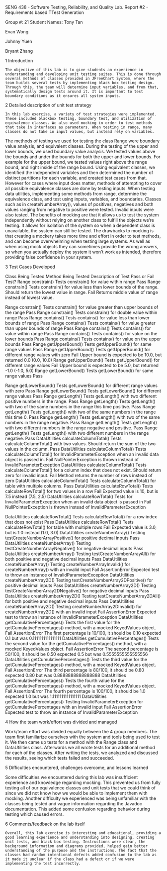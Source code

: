 SENG 438 - Software Testing, Reliability, and Quality
Lab. Report #2 - Requirements based TTest Generation

Group #:
21
Student Names:
Tony Tan


Evan Wong


Johnny Yuen


Bryant Zhang


1 Introduction

	The objective of this lab is to give students an experience in understanding and developing unit testing suites. This is done through several methods of classes provided in JFreeChart System, where the team builds several tests by implementing black box testing design. Through this, the team will determine input variables, and from that, systematically design tests around it. It is important to test boundary conditions as it ensures all system inputs.


2 Detailed description of unit test strategy

	In this lab exercise, a variety of test strategies were implemented. These included blackbox testing, boundary test, and utilization of equivalence classes. We also used mocking in order to test methods that take in interfaces as parameters. When testing in range, many classes do not take in input values, but instead rely on variables.
The methods of testing we used for testing the class Range were boundary value analysis, and equivalent classes. During the testing of the upper and lower bounds, we used boundary value analysis. We tested values above the bounds and under the bounds for both the upper and lower bounds. For example for the upper bound, we tested values right above the range bound, and right inside of the range bound. Using equivalent classes, we identified the independent variables and then determined the number of distinct partitions for each variable, and created test cases from that.
However for cases where input does matter, methods of attempting to cover all possible equivalence classes are done by testing inputs. When testing data utilities, implementing some methods from range, determine the equivalence class, and test using inputs, variables, and boundaries. Classes such as in createNumberArray(), values of positives, negatives and both values ranging from negative to positive were tested. Invalid inputs were also tested.
The benefits of mocking are that it allows us to test the system independently without relying on another class to fulfill the objects we’re testing. It allows for isolation of the system so when a dependent class is unavailable, the system can still be tested. The drawbacks to mocking is that creating a mockery takes more time and effort in order to test methods, and can become overwhelming when testing large systems. As well as when using mock objects they can sometimes provide the wrong answers, so when you actually deploy the system it won’t work as intended, therefore providing false confidence in your system.

3 Test Cases Developed


Class Being Tested
Method Being Tested
Description of Test
Pass or Fail Test?
Range 
constrain()
Tests constrain() for value within range
Pass
Range 
constrain()
Tests constrain() for value less than lower bounds of the range. Should return the lowest value in range.
Fail
Returns middle value of range instead of lowest value.


Range 
constrain()
Tests constrain() for value greater than upper bounds of the range
Pass
Range 
constrain()
Tests constrain() for double value within range
Pass
Range 
contains()
Tests contains() for value less than lower bounds of range
Pass
Range
contains()
Tests contains() for value greater than upper bounds of range
Pass
Range
contains()
Tests contains() for value within range
Pass
Range
contains()
Tests contains() for value on the lower bounds
Pass
Range
contains()
Tests contains() for value on the upper bounds
Pass
Range 
getUpperBound()
Tests getUpperBound() for same range values
Pass
Range 
getUpperBound()
Tests getUpperBound() for different range values with zero
Fail
Upper bound is expected to be 10.0, but returned 0.0
(0.0, 10.0)
Range 
getUpperBound()
Tests getUpperBound() for different range values
Fail
Upper bound is expected to be 5.0, but returned -1.0
(-1.0, 5.0)
Range 
getLowerBound()
Tests getLowerBound() for same range values
Pass


Range 
getLowerBound()
Tests getLowerBound() for different range values with zero
Pass
Range 
getLowerBound()
Tests getLowerBound() for different range values
Pass
Range 
getLength()
Tests getLength() with two different positive numbers in the range.
Pass
Range 
getLength()
Tests getLength() with two of the same numbers in the range this time positive.
Pass
Range
getLength()
Tests getLength() with two of the same numbers in the range this time 0.
Pass
Range
getLength()
Tests getLength() with two of the same numbers in the range negative.
Pass
Range
getLength()
Tests getLength() with two different numbers in the range negative and positive.
Pass
Range
getLength()
Tests getLength() with two different numbers in the range negative.
Pass
DataUtilities
calculateColumnTotal()
Tests calculateColumnTotal() with two values. Should return the sum of the two values in the column.
Pass
DataUtilities
calculateColumnTotal()
Tests calculateColumnTotal() for InvalidParameterException when an invalid data object is passed in.
Fail
NullPointerException is thrown instead of InvalidParameterException
DataUtilities
calculateColumnTotal()
Tests calculateColumnTotal() for a column index that does not exist. Should return zero for invalid input.
Fail
Method returns the number of rows instead of zero
DataUtilities
calculateColumnTotal()
Tests calculateColumnTotal() for table with multiple columns.
Pass
DataUtilities
calculateRowTotal()
Tests calculateRowTotal() for two values in a row
Fail
Expected value is 10, but is 7.5 instead 
(7.5, 2.5)
DataUtilities
calculateRowTotal()
Tests for InvalidParameterException when an invalid data object is passed in
Fail
NullPointerException is thrown instead of InvalidParameterException


DataUtilities
calculateRowTotal()
Tests calculateRowTotal() for a row index that does not exist
Pass
DataUtilities
calculateRowTotal()
Tests calculateRowTotal() for table with multiple rows
Fail
Expected value is 3.0, but is 1.0 instead 
(1.0, 3.0)
DataUtilities
createNumberArray()
Testing testCreateNumberArrayPositive() for positive decimal inputs
Pass
DataUtilities
createNumberArray()
Testing testCreateNumberArrayNegative() for negative decimal inputs
Pass
DataUtilities
createNumberArray()
Testing testCreateNumberArrayAll() for both positive and negative decimal inputs
Pass
DataUtilities
createNumberArray()
Testing createNumberArrayInvalid() for createNumberArray() with an invalid input
Fail
AssertionError Expected test to throw an instance of InvalidParameterException
DataUtilities
createNumberArray2D()
Testing testCreateNumberArray2DPositive() for positive decimal inputs
Pass
DataUtilities
createNumberArray2D()
Testing testCreateNumberArray2DNegative() for negative decimal inputs
Pass
DataUtilities
createNumberArray2D()
Testing testCreateNumberArray2DAll() for both positive and negative decimal inputs
Pass
DataUtilities
createNumberArray2D()
Testing createNumberArray2DInvalid() for createNumberArray2D() with an invalid input
Fail
AssertionError Expected test to throw an instance of InvalidParameterException
DataUtilities
getCumulativePercentages()
Tests the first value for the getCumulativePercentages() method, with a mocked KeyedValues object.
Fail 
AssertionError The first percentage is 10/100, it should be 0.10 expected 0.1 but was 0.1111111111111111
DataUtilities
getCumulativePercentages()
Tests the second value for the getCumulativePercentages() method, with a mocked KeyedValues object.
Fail
AssertionError The second percentage is 50/100, it should be 0.50 expected 0.5 but was 0.5555555555555556
DataUtilities
getCumulativePercentages()
Tests the third value for the getCumulativePercentages() method, with a mocked KeyedValues object.
Fail
AssertionError The third percentage is 80/100, it should be 0.80 expected 0.80 but was 0.8888888888888888
DataUtilities
getCumulativePercentages()
Tests the fourth value for the getCumulativePercentages() method, with a mocked KeyedValues object.
Fail
AssertionError The fourth percentage is 100/100, it should be 1.0 expected 1.0 but was 1.1111111111111111
DataUtilities
getCumulativePercentages()
Testing InvalidParameterException for getCumulativePercentages with an invalid input
Fail
AssertionError Expected test to throw an instance of InvalidParameterException





4 How the team work/effort was divided and managed 

Work/team effort was divided equally between the 4 group members. The team first familiarize ourselves with the system and tools being used to test it. We then came up tests for a method with the Range class and DataUtilities class. Afterwards we all wrote tests for an additional method for each of the classes. After writing the tests, we analyzed and discussed the results, seeing which tests failed and succeeded.

5 Difficulties encountered, challenges overcome, and lessons learned

Some difficulties we encountered during this lab was insufficient experience and knowledge regarding mocking. This prevented us from fully testing all of our equivalence classes and unit tests that we could think of since we did not know how we would be able to implement them with mocking. Another difficulty we experienced was being unfamiliar with the classes being tested and vague information regarding the Javadoc documentation. This added some confusion regarding behavior during testing which caused errors.

6 Comments/feedback on the lab itself

	Overall, this lab exercise is interesting and educational, providing a good learning experience and understanding into designing, creating unit tests, and black box testing. Instructions were clear, the background information and diagrams provided, helped gain better understanding of the purpose and the instructions. The fact that the classes had random intentional defects added confusion to the lab as it made it unclear if the class had a defect or if we were implementing the test incorrectly. 
